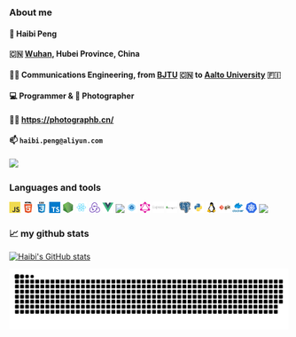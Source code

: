 ### About me

<!--
**HaibiPeng/HaibiPeng** is a ✨ _special_ ✨ repository because its `README.md` (this file) appears on your GitHub profile.

Here are some ideas to get you started:

- 🔭 I’m currently working on ...
- 🌱 I’m currently learning ...
- 👯 I’m looking to collaborate on ...
- 🤔 I’m looking for help with ...
- 💬 Ask me about ...
- 📫 How to reach me: ...
- 😄 Pronouns: ...
- ⚡ Fun fact: ...
-->

#### 🚶 Haibi Peng
#### 🇨🇳 <a href="https://en.wikipedia.org/wiki/Wuhan" target="_blank">Wuhan</a>, Hubei Province, China
#### 👨‍🎓 Communications Engineering, from <a href="https://en.wikipedia.org/wiki/Beijing_Jiaotong_University" target="_blank">BJTU</a> 🇨🇳 to <a href="https://en.wikipedia.org/wiki/Aalto_University" target="_blank">Aalto University</a> 🇫🇮
####  💻 Programmer & 📸 Photographer
####  👨‍💻 https://photographb.cn/
#### 📫 `haibi.peng@aliyun.com`

![](https://visitor-badge.glitch.me/badge?page_id=haibipeng.haibipeng)

### Languages and tools

[<code><img height="20" src="https://raw.githubusercontent.com/github/explore/80688e429a7d4ef2fca1e82350fe8e3517d3494d/topics/javascript/javascript.png"></code>](https://www.javascript.com/)
[<code><img height="20" src="https://raw.githubusercontent.com/github/explore/80688e429a7d4ef2fca1e82350fe8e3517d3494d/topics/html/html.png"></code>](https://developer.mozilla.org/en-US/docs/Web/HTML)
[<code><img height="20" src="https://raw.githubusercontent.com/github/explore/80688e429a7d4ef2fca1e82350fe8e3517d3494d/topics/css/css.png"></code>](https://developer.mozilla.org/en-US/docs/Web/CSS)
[<code><img height="20" src="https://raw.githubusercontent.com/github/explore/80688e429a7d4ef2fca1e82350fe8e3517d3494d/topics/typescript/typescript.png"></code>](https://www.typescriptlang.org/)
[<code><img height="20" src="https://raw.githubusercontent.com/github/explore/80688e429a7d4ef2fca1e82350fe8e3517d3494d/topics/nodejs/nodejs.png"></code>](https://nodejs.org/)
[<code><img height="20" src="https://raw.githubusercontent.com/github/explore/80688e429a7d4ef2fca1e82350fe8e3517d3494d/topics/react/react.png"></code>](https://reactjs.org/)
[<code><img height="20" src="https://raw.githubusercontent.com/github/explore/80688e429a7d4ef2fca1e82350fe8e3517d3494d/topics/redux/redux.png"></code>](https://react-redux.js.org/)
[<code><img height="20" src="https://raw.githubusercontent.com/github/explore/80688e429a7d4ef2fca1e82350fe8e3517d3494d/topics/vue/vue.png"></code>](https://vuejs.org/)
[<code><img height="20" src="https://deno.land/logo.svg"></code>](https://deno.land/)
[<code><img height="20" src="https://raw.githubusercontent.com/github/explore/80688e429a7d4ef2fca1e82350fe8e3517d3494d/topics/webpack/webpack.png"></code>](https://webpack.js.org/)
[<code><img height="20" src="https://raw.githubusercontent.com/github/explore/80688e429a7d4ef2fca1e82350fe8e3517d3494d/topics/graphql/graphql.png"></code>](https://graphql.org/)
[<code><img height="20" src="https://raw.githubusercontent.com/github/explore/80688e429a7d4ef2fca1e82350fe8e3517d3494d/topics/express/express.png"></code>](https://expressjs.com/)
[<code><img height="20" src="https://raw.githubusercontent.com/github/explore/80688e429a7d4ef2fca1e82350fe8e3517d3494d/topics/mongodb/mongodb.png"></code>](https://www.mongodb.com/)
[<code><img height="20" src="https://raw.githubusercontent.com/github/explore/80688e429a7d4ef2fca1e82350fe8e3517d3494d/topics/postgresql/postgresql.png"></code>](https://www.postgresql.org/)
[<code><img height="20" src="https://raw.githubusercontent.com/github/explore/80688e429a7d4ef2fca1e82350fe8e3517d3494d/topics/python/python.png"></code>](https://www.python.org/)
[<code><img height="20" src="https://raw.githubusercontent.com/github/explore/80688e429a7d4ef2fca1e82350fe8e3517d3494d/topics/linux/linux.png"></code>](https://www.linux.org/)
[<code><img height="20" src="https://raw.githubusercontent.com/github/explore/80688e429a7d4ef2fca1e82350fe8e3517d3494d/topics/git/git.png"></code>](https://github.com/)
[<code><img height="20" src="https://raw.githubusercontent.com/github/explore/80688e429a7d4ef2fca1e82350fe8e3517d3494d/topics/docker/docker.png"></code>](https://www.docker.com/)
[<code><img height="20" src="https://raw.githubusercontent.com/github/explore/80688e429a7d4ef2fca1e82350fe8e3517d3494d/topics/kubernetes/kubernetes.png"></code>](https://kubernetes.io/)
[<code><img height="20" src="https://code.visualstudio.com/assets/favicon.ico"></code>](https://code.visualstudio.com/)


### 📈 my github stats

[![Haibi's GitHub stats](https://github-readme-stats.vercel.app/api?username=HaibiPeng&show_icons=true&theme=nord)](https://github.com/anuraghazra/github-readme-stats)

![github contribution grid snake animation](https://raw.githubusercontent.com/platane/platane/output/github-contribution-grid-snake.svg)
